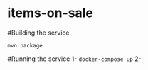 # items-on-sale


#Building the service
```
mvn package
```

#Running the service
1- `docker-compose up`
2- 